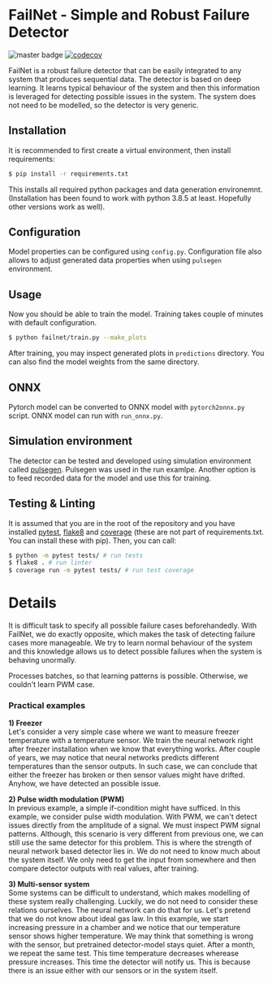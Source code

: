 # FailNet - Simple and Robust Failure Detector
![master badge](https://github.com/Otteri/failnet/actions/workflows/python-app.yml/badge.svg)
[![codecov](https://codecov.io/gh/Otteri/failnet/branch/master/graph/badge.svg?token=0V075MBYTZ)](https://codecov.io/gh/Otteri/failnet)

FailNet is a robust failure detector that can be easily integrated to any system that produces sequential data. The detector is based on deep learning. It learns typical behaviour of the system and then this information is leveraged for detecting possible issues in the system. The system does not need to be modelled, so the detector is very generic. 

## Installation
It is recommended to first create a virtual environment, then install requirements:
```bash
$ pip install -r requirements.txt
```
This installs all required python packages and data generation environemnt. (Installation has been found to work with python 3.8.5 at least. Hopefully other versions work as well).

## Configuration
Model properties can be configured using `config.py`. Configuration file also allows to adjust generated data properties when using `pulsegen` environment.

## Usage
Now you should be able to train the model. Training takes couple of minutes with default configuration.
```bash
$ python failnet/train.py --make_plots
```
After training, you may inspect generated plots in `predictions` directory. You can also find the model weights from the same directory.

## ONNX
Pytorch model can be converted to ONNX model with `pytorch2onnx.py` script. ONNX model can run with `run_onnx.py`.

## Simulation environment
The detector can be tested and developed using simulation environment called
[pulsegen](https://github.com/Otteri/gym-envs). Pulsegen was used in the run examlpe. Another option is to feed recorded data for the model and use this for training.

## Testing & Linting
It is assumed that you are in the root of the repository and you have installed [pytest](https://docs.pytest.org/en/stable/), [flake8](https://pypi.org/project/flake8/) and [coverage](https://pypi.org/project/coverage/) (these are not part of requirements.txt. You can install these with pip). Then, you can call:
```bash
$ python -m pytest tests/ # run tests
$ flake8 . # run linter
$ coverage run -m pytest tests/ # run test coverage
```

# Details
It is difficult task to specify all possible failure cases beforehandedly. With FailNet, we do exactly opposite, which makes the task of detecting failure cases more manageable. We try to learn normal behaviour of the system and this knowledge allows us to detect possible failures when the system is behaving unormally.

Processes batches, so that learning patterns is possible. Otherwise, we couldn't learn PWM case.

### Practical examples

**1) Freezer**  
Let's consider a very simple case where we want to measure freezer temperature with a temperature sensor. We train the neural network right after freezer installation when we know that everything works. After couple of years, we may notice that neural networks predicts different temperatures than the sensor outputs. In such case, we can conclude that either the freezer has broken or then sensor values might have drifted. Anyhow, we have detected an possible issue.

**2) Pulse width modulation (PWM)**  
In previous example, a simple if-condition might have sufficed. In this example, we consider pulse width modulation. With PWM, we can't detect issues directly from the amplitude of a signal. We must inspect PWM signal patterns. Although, this scenario is very different from previous one, we can still use the same detector for this problem. This is where the strength of neural network based detector lies in. We do not need to know much about the system itself. We only need to get the input from somewhere and then compare detector outputs with real values, after training.

**3) Multi-sensor system**  
Some systems can be difficult to understand, which makes modelling of these system really challenging. Luckily, we do not need to consider these relations ourselves. The neural network can do that for us. Let's pretend that we do not know about ideal gas law. In this example, we start increasing pressure in a chamber and we notice that our temperature sensor shows higher temperature. We may think that something is wrong with the sensor, but pretrained detector-model stays quiet. After a month, we repeat the same test. This time temperature decreases wherease pressure increases. This time the detector will notify us. This is because there is an issue either with our sensors or in the system itself.
